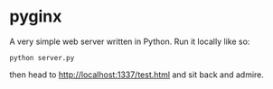pyginx
======

A very simple web server written in Python. Run it locally like so:

    python server.py
    
then head to [http://localhost:1337/test.html](http://localhost:1337/test.html) and sit back and admire.
